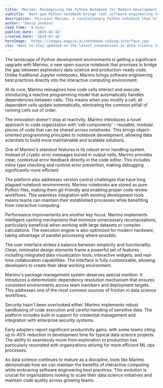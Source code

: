 ```yaml
---
title: 'Marimo: Reimagining the Python Notebook for Modern Development'
subtitle: 'Next-gen Python notebook brings real software engineering to data science'
description: 'Discover Marimo, a revolutionary Python notebook that bridges the gap between exploratory data science and production code. With features like reactive programming, modular components, and robust error handling, Marimo is setting new standards for interactive computing environments.'
author: 'David Jenkins'
read_time: '8 mins'
publish_date: '2025-02-18'
created_date: '2025-02-18'
heroImage: 'https://images.magick.ai/notebook-coding-interface.jpg'
cta: 'Want to stay updated on the latest innovations in data science tools and practices? Follow us on LinkedIn for regular insights into game-changing technologies like Marimo that are shaping the future of software development.'
---
```


The landscape of Python development environments is getting a significant upgrade with Marimo, a new open-source notebook that promises to bridge the gap between exploratory data science and production-ready code. Unlike traditional Jupyter notebooks, Marimo brings software engineering best practices directly into the interactive computing environment.

At its core, Marimo reimagines how code cells interact and execute, introducing a reactive programming model that automatically handles dependencies between cells. This means when you modify a cell, all dependent cells update automatically, eliminating the common pitfall of running cells out of order.

The innovation doesn't stop at reactivity. Marimo introduces a novel approach to code organization with 'cell components' - reusable, modular pieces of code that can be shared across notebooks. This brings object-oriented programming principles to notebook development, allowing data scientists to build more maintainable and scalable solutions.

One of Marimo's standout features is its robust error handling system. Instead of cryptic error messages buried in output cells, Marimo provides clear, contextual error feedback directly in the code editor. This includes inline type checking and runtime error prevention, making debugging significantly more efficient.

The platform also addresses version control challenges that have long plagued notebook environments. Marimo notebooks are stored as pure Python files, making them git-friendly and enabling proper code review workflows. This seamless integration with existing development tools means teams can maintain their established processes while benefiting from interactive computing.

Performance improvements are another key focus. Marimo implements intelligent caching mechanisms that minimize unnecessary recomputations, particularly beneficial when working with large datasets or complex calculations. The execution engine is also optimized for modern hardware, taking advantage of parallel processing where possible.

The user interface strikes a balance between simplicity and functionality. Clean, minimalist design elements frame a powerful set of features including integrated data visualization tools, interactive widgets, and real-time collaboration capabilities. The interface is fully customizable, allowing developers to create their ideal working environment.

Marimo's package management system deserves special mention. It introduces a deterministic dependency resolution mechanism that ensures consistent environments across team members and deployment targets. This addresses one of the most common sources of friction in data science workflows.

Security hasn't been overlooked either. Marimo implements robust sandboxing of code execution and careful handling of sensitive data. The platform includes built-in support for credential management and integration with enterprise security systems.

Early adopters report significant productivity gains, with some teams citing up to 40% reduction in development time for typical data science projects. The ability to seamlessly move from exploration to production has particularly resonated with organizations striving for more efficient ML ops processes.

As data science continues to mature as a discipline, tools like Marimo demonstrate how we can maintain the benefits of interactive computing while embracing software engineering best practices. This evolution is crucial for organizations looking to scale their data science initiatives and maintain code quality across growing teams.